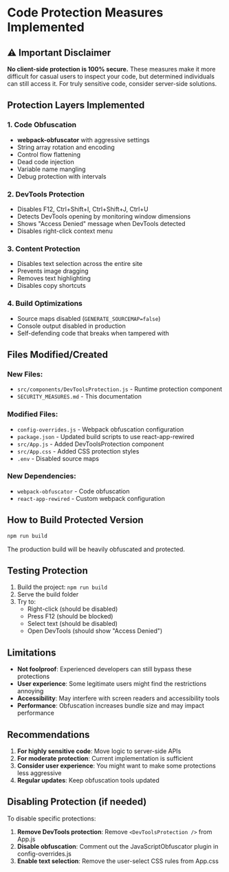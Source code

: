 # Code Protection Measures Implemented

## ⚠️ Important Disclaimer

**No client-side protection is 100% secure.** These measures make it more difficult for casual users to inspect your code, but determined individuals can still access it. For truly sensitive code, consider server-side solutions.

## Protection Layers Implemented

### 1. Code Obfuscation

- **webpack-obfuscator** with aggressive settings
- String array rotation and encoding
- Control flow flattening
- Dead code injection
- Variable name mangling
- Debug protection with intervals

### 2. DevTools Protection

- Disables F12, Ctrl+Shift+I, Ctrl+Shift+J, Ctrl+U
- Detects DevTools opening by monitoring window dimensions
- Shows "Access Denied" message when DevTools detected
- Disables right-click context menu

### 3. Content Protection

- Disables text selection across the entire site
- Prevents image dragging
- Removes text highlighting
- Disables copy shortcuts

### 4. Build Optimizations

- Source maps disabled (`GENERATE_SOURCEMAP=false`)
- Console output disabled in production
- Self-defending code that breaks when tampered with

## Files Modified/Created

### New Files:

- `src/components/DevToolsProtection.js` - Runtime protection component
- `SECURITY_MEASURES.md` - This documentation

### Modified Files:

- `config-overrides.js` - Webpack obfuscation configuration
- `package.json` - Updated build scripts to use react-app-rewired
- `src/App.js` - Added DevToolsProtection component
- `src/App.css` - Added CSS protection styles
- `.env` - Disabled source maps

### New Dependencies:

- `webpack-obfuscator` - Code obfuscation
- `react-app-rewired` - Custom webpack configuration

## How to Build Protected Version

```bash
npm run build
```

The production build will be heavily obfuscated and protected.

## Testing Protection

1. Build the project: `npm run build`
2. Serve the build folder
3. Try to:
   - Right-click (should be disabled)
   - Press F12 (should be blocked)
   - Select text (should be disabled)
   - Open DevTools (should show "Access Denied")

## Limitations

- **Not foolproof**: Experienced developers can still bypass these protections
- **User experience**: Some legitimate users might find the restrictions annoying
- **Accessibility**: May interfere with screen readers and accessibility tools
- **Performance**: Obfuscation increases bundle size and may impact performance

## Recommendations

1. **For highly sensitive code**: Move logic to server-side APIs
2. **For moderate protection**: Current implementation is sufficient
3. **Consider user experience**: You might want to make some protections less aggressive
4. **Regular updates**: Keep obfuscation tools updated

## Disabling Protection (if needed)

To disable specific protections:

1. **Remove DevTools protection**: Remove `<DevToolsProtection />` from App.js
2. **Disable obfuscation**: Comment out the JavaScriptObfuscator plugin in config-overrides.js
3. **Enable text selection**: Remove the user-select CSS rules from App.css
